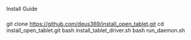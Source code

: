 Install Guide

###
git clone https://github.com/deus369/install_open_tablet.git
cd install_open_tablet.git
bash install_tablet_driver.sh
bash run_daemon.sh
###
